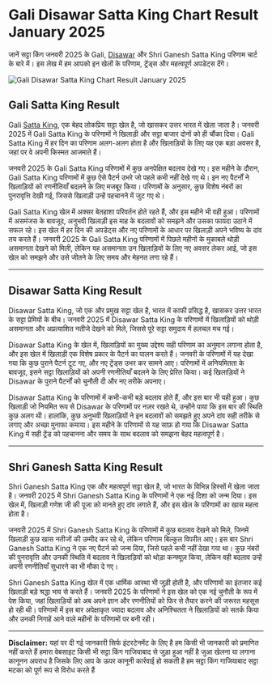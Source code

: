 # Gali Disawar Satta King Chart Result January 2025
 
जानें सट्टा किंग जनवरी 2025 के Gali, [Disawar](https://github.com/satta-king-2025-result-chart-fast-786) और Shri Ganesh Satta King परिणाम चार्ट के बारे में। इस लेख में हम आपको इन खेलों के परिणाम, ट्रेंड्स और महत्वपूर्ण अपडेट्स देंगे।

![Gali Disawar Satta King Chart Result January 2025](https://qph.cf2.quoracdn.net/main-qimg-a2c8cef4d324ece3c893a7ec0eebfd31)

## Gali Satta King Result

Gali [Satta King](https://github.com/faridabad-ghaziabad-satta-king-result), एक बेहद लोकप्रिय सट्टा खेल है, जो खासकर उत्तर भारत में खेला जाता है। जनवरी 2025 में Gali Satta King के परिणामों ने खिलाड़ी और सट्टा बाजार दोनों को ही चौंका दिया। Gali Satta King में हर दिन का परिणाम अलग-अलग होता है और खिलाड़ियों के लिए यह एक बड़ा अवसर है, जहां पर वे अपनी किस्मत आजमाते हैं। 

जनवरी 2025 के Gali Satta King परिणामों में कुछ अनपेक्षित बदलाव देखे गए। इस महीने के दौरान, Gali Satta King परिणामों में कुछ ऐसे पैटर्न उभरे जो पहले कभी नहीं देखे गए थे। इन नए पैटर्नों ने खिलाड़ियों को रणनीतियाँ बदलने के लिए मजबूर किया। परिणामों के अनुसार, कुछ विशेष नंबरों का पुनरावृत्ति देखी गई, जिससे खिलाड़ी उन्हें पहचानने में जुट गए थे। 

Gali Satta King खेल में अक्सर बेतहाशा परिवर्तन होते रहते हैं, और इस महीने भी वही हुआ। परिणामों में असमंजस के बावजूद, अनुभवी खिलाड़ी इस माह के बदलावों को समझने और उसका फायदा उठाने में सफल रहे। इस खेल में हर दिन की अपडेट्स और नए परिणामों के आधार पर खिलाड़ी अपने भविष्य के दांव तय करते हैं। जनवरी 2025 के Gali Satta King परिणामों में पिछले महीनों के मुकाबले थोड़ी असमानता देखने को मिली, लेकिन यह असमानता उन खिलाड़ियों के लिए नए अवसर लेकर आई, जो इस खेल को समझने और उसे जीतने के लिए समय और मेहनत लगा रहे हैं।

---

## Disawar Satta King Result

Disawar Satta King, जो एक और प्रमुख सट्टा खेल है, भारत में काफी प्रसिद्ध है, खासकर उत्तर भारत के सट्टा प्रेमियों के बीच। जनवरी 2025 में Disawar Satta King के परिणामों में खिलाड़ियों को थोड़ी असमानता और अप्रत्याशित नतीजे देखने को मिले, जिससे पूरे सट्टा समुदाय में हलचल मच गई। 

Disawar Satta King के खेल में, खिलाड़ियों का मुख्य उद्देश्य सही परिणाम का अनुमान लगाना होता है, और इस खेल में खिलाड़ी एक विशेष प्रकार के पैटर्न का पालन करते हैं। जनवरी के परिणामों में यह देखा गया कि कुछ पुराने पैटर्न टूट गए, और नए ट्रेंड्स उभर कर सामने आए। परिणामों में अनियमितता के बावजूद, इसने सट्टा खिलाड़ियों को अपनी रणनीतियाँ बदलने के लिए प्रेरित किया। कई खिलाड़ियों ने Disawar के पुराने पैटर्नों को चुनौती दी और नए तरीके अपनाए। 

Disawar Satta King के परिणामों में कभी-कभी बड़े बदलाव होते हैं, और इस बार भी यही हुआ। कुछ खिलाड़ी जो नियमित रूप से Disawar के परिणामों पर नज़र रखते थे, उन्होंने पाया कि इस बार की स्थिति कुछ अलग थी। हालांकि, कुछ अनुभवी खिलाड़ियों ने इन बदलावों को समझते हुए अपने दांव सही तरीके से लगाए और अच्छा मुनाफा कमाया। इस महीने के परिणामों से यह साफ़ हो गया कि Disawar Satta King में सही ट्रेंड को पहचानना और समय के साथ बदलाव को समझना बेहद महत्वपूर्ण है।

---

## Shri Ganesh Satta King Result

Shri Ganesh Satta King एक और महत्वपूर्ण सट्टा खेल है, जो भारत के विभिन्न हिस्सों में खेला जाता है। जनवरी 2025 में Shri Ganesh Satta King के परिणामों ने एक नई दिशा को जन्म दिया। इस खेल में, खिलाड़ी गणेश जी की पूजा को मानते हुए दांव लगाते हैं, और इस खेल के परिणामों का खास महत्व होता है। 

जनवरी 2025 में Shri Ganesh Satta King के परिणामों में कुछ बदलाव देखने को मिले, जिनमें खिलाड़ी कुछ खास नतीजों की उम्मीद कर रहे थे, लेकिन परिणाम बिल्कुल विपरीत आए। इस बार Shri Ganesh Satta King ने एक नए पैटर्न को जन्म दिया, जिसे पहले कभी नहीं देखा गया था। कुछ नंबरों की पुनरावृत्ति और उनकी स्थिति में बदलाव ने खिलाड़ियों को थोड़ा कन्फ्यूज़ किया, लेकिन वही बदलाव उन्हें अपनी रणनीतियाँ सुधारने का भी मौका दे गए। 

Shri Ganesh Satta King खेल में एक धार्मिक आस्था भी जुड़ी होती है, और परिणामों का इंतजार कई खिलाड़ी बड़े श्रद्धा भाव से करते हैं। जनवरी 2025 के परिणामों ने इस खेल को एक नई चुनौती के रूप में पेश किया, जहां खिलाड़ियों को अब अपने ज्ञान और रणनीतियों को फिर से तैयार करने की जरूरत महसूस हो रही थी। परिणामों में इस बार अपेक्षाकृत ज्यादा बदलाव और अनिश्चितता ने खिलाड़ियों को सतर्क किया और उनकी निगाहें आने वाले महीनों के परिणामों पर बनी रही। 

---

**Disclaimer:** यहां पर दी गई जानकारी सिर्फ इंटरटेनमेंट के लिए है हम किसी भी जानकारी को प्रमाणित नहीं करते हैं हमारा वेबसाइट किसी भी सट्टा किंग गाजियाबाद से जुड़ा हुआ नहीं है जुआ खेलना या लगाना कानूनन अपराध है जिसके लिए आप के ऊपर कानूनी कार्रवाई हो सकती है हम सट्टा किंग गाजियाबाद सट्टा मटका को पूर्ण रूप से विरोध करते हैं

